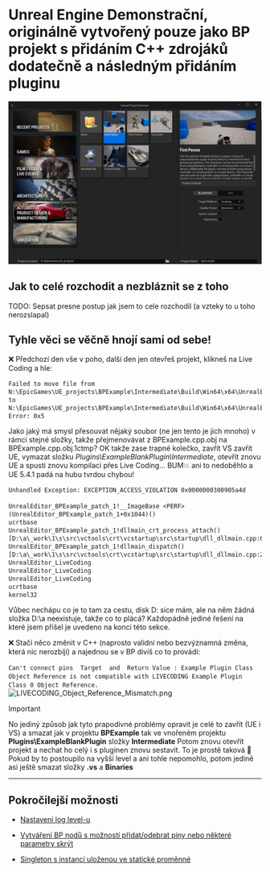 # Unreal Engine Demonstrační, originálně vytvořený pouze jako BP projekt s přidáním C++ zdrojáků dodatečně a následným přidáním pluginu
![Vytvoření projektu](Doc/create-project.png)

## Jak to celé rozchodit a nezbláznit se z toho

TODO: Sepsat presne postup jak jsem to cele rozchodil (a vzteky to u toho nerozslapal)

## Tyhle věci se věčně hnojí sami od sebe!

❌ Předchozí den vše v poho, další den jen otevřeš projekt, klikneš na Live Coding a hle:

```
Failed to move file from N:\EpicGames\UE_projects\BPExample\Intermediate\Build\Win64\x64\UnrealEditor\Development\BPExample\BPExample.cpp.obj to 
N:\EpicGames\UE_projects\BPExample\Intermediate\Build\Win64\x64\UnrealEditor\Development\BPExample\BPExample.cpp.obj.lctmp. Error: 0x5
```
Jako jaký má smysl přesouvat nějaký soubor (ne jen tento je jich mnoho) v rámci stejné složky, takže přejmenovávat z BPExample.cpp.obj na BPExample.cpp.obj.1ctmp?
OK takže zase trapné kolečko, zavřít VS zavřít UE, vymazat složku *Plugins\ExampleBlankPlugin\Intermediate*, otevřít znovu UE a spusti znovu kompilaci přes Live Coding...
BUM💥 ani to nedoběhlo a UE 5.4.1 padá na hubu tvrdou chybou!
```
Unhandled Exception: EXCEPTION_ACCESS_VIOLATION 0x0000000300905a4d

UnrealEditor_BPExample_patch_1!__ImageBase <PERF> (UnrealEditor_BPExample_patch_1+0x1044)()
ucrtbase
UnrealEditor_BPExample_patch_1!dllmain_crt_process_attach() [D:\a\_work\1\s\src\vctools\crt\vcstartup\src\startup\dll_dllmain.cpp:66]
UnrealEditor_BPExample_patch_1!dllmain_dispatch() [D:\a\_work\1\s\src\vctools\crt\vcstartup\src\startup\dll_dllmain.cpp:276]
UnrealEditor_LiveCoding
UnrealEditor_LiveCoding
UnrealEditor_LiveCoding
ucrtbase
kernel32
```
Vůbec nechápu co je to tam za cestu, disk D: sice mám, ale na něm žádná složka D:\a neexistuje, takže co to plácá?
Každopádně jediné řešení na které jsem přišel je uvedeno na konci této sekce.

❌ Stačí něco změnit v C++ (naprosto validní nebo bezvýznamná změna, která nic nerozbíjí) a najednou se v BP divíš co to provádí:

```Can't connect pins  Target  and  Return Value : Example Plugin Class Object Reference is not compatible with LIVECODING Example Plugin Class 0 Object Reference.```
![LIVECODING_Object_Reference_Mismatch.png](Doc/LIVECODING_Object_Reference_Mismatch.png)

> [!IMPORTANT]
> No jediný způsob jak tyto prapodivné problémy opravit je celé to zavřít (UE i VS) a smazat jak v projektu **BPExample** tak ve vnořeném projektu 
> **Plugins\ExampleBlankPlugin** složky **Intermediate** Potom znovu otevřít projekt a nechat ho celý i s pluginen znovu sestavit.
> To je prostě taková 💩
> Pokud by to postoupilo na vyšší level a ani tohle nepomohlo, potom jedině asi ještě smazat složky **.vs** a **Binaries**

----
## Pokročilejší možnosti
- [Nastaveni log level-u](Log_level.MD)

- [Vytváření BP nodů s možností přidat/odebrat piny nebo některé parametry skrýt](BP_with_add_pins_or_hide_parameters_in_CPP.MD)

- [Singleton s instancí uloženou ve statické proměnné](CPP_Singleton_statically_stored.MD)


